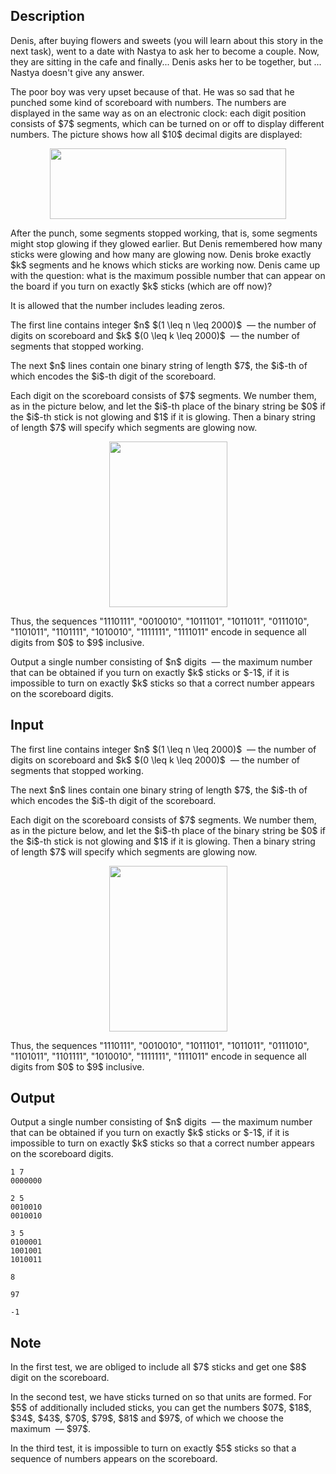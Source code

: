 ## Description

<div><p><span class="tex-font-style-it"> Denis, after buying flowers and sweets (you will learn about this story in the next task), went to a date with Nastya to ask her to become a couple. Now, they are sitting in the cafe and finally... Denis asks her to be together, but ... Nastya doesn't give any answer. </span></p><p>The poor boy was very upset because of that. He was so sad that he punched some kind of scoreboard with numbers. The numbers are displayed in the same way as on an electronic clock: each digit position consists of $7$ segments, which can be turned on or off to display different numbers. The picture shows how all $10$ decimal digits are displayed: </p><center> <img class="tex-graphics" height="113px" src="file://zRWSxtqb.png" style="max-width: 100.0%;max-height: 100.0%;" width="378px"> </center><p>After the punch, some segments stopped working, that is, some segments might stop glowing if they glowed earlier. But Denis remembered how many sticks were glowing and how many are glowing now. Denis broke <span class="tex-font-style-bf">exactly</span> $k$ segments and he knows which sticks are working now. Denis came up with the question: what is the maximum possible number that can appear on the board if you turn on exactly $k$ sticks (which are off now)? </p><p>It is <span class="tex-font-style-bf">allowed</span> that the number includes leading zeros.</p></div><div class="input-specification"><p>The first line contains integer $n$ $(1 \leq n \leq 2000)$ &nbsp;— the number of digits on scoreboard and $k$ $(0 \leq k \leq 2000)$ &nbsp;— the number of segments that stopped working.</p><p>The next $n$ lines contain one binary string of length $7$, the $i$-th of which encodes the $i$-th digit of the scoreboard.</p><p>Each digit on the scoreboard consists of $7$ segments. We number them, as in the picture below, and let the $i$-th place of the binary string be $0$ if the $i$-th stick is not glowing and $1$ if it is glowing. Then a binary string of length $7$ will specify which segments are glowing now.</p><center> <img class="tex-graphics" height="265px" src="file://EG21mgcn.png" style="max-width: 100.0%;max-height: 100.0%;" width="189px"> </center><p>Thus, the sequences "1110111", "0010010", "1011101", "1011011", "0111010", "1101011", "1101111", "1010010", "1111111", "1111011" encode in sequence all digits from $0$ to $9$ inclusive.</p></div><div class="output-specification"><p>Output a single number consisting of $n$ digits &nbsp;— the maximum number that can be obtained if you turn on exactly $k$ sticks or $-1$, if it is impossible to turn on exactly $k$ sticks so that a correct number appears on the scoreboard digits.</p></div>

## Input

<p>The first line contains integer $n$ $(1 \leq n \leq 2000)$ &nbsp;— the number of digits on scoreboard and $k$ $(0 \leq k \leq 2000)$ &nbsp;— the number of segments that stopped working.</p><p>The next $n$ lines contain one binary string of length $7$, the $i$-th of which encodes the $i$-th digit of the scoreboard.</p><p>Each digit on the scoreboard consists of $7$ segments. We number them, as in the picture below, and let the $i$-th place of the binary string be $0$ if the $i$-th stick is not glowing and $1$ if it is glowing. Then a binary string of length $7$ will specify which segments are glowing now.</p><center> <img class="tex-graphics" height="265px" src="file://EG21mgcn.png" style="max-width: 100.0%;max-height: 100.0%;" width="189px"> </center><p>Thus, the sequences "1110111", "0010010", "1011101", "1011011", "0111010", "1101011", "1101111", "1010010", "1111111", "1111011" encode in sequence all digits from $0$ to $9$ inclusive.</p>

## Output

<p>Output a single number consisting of $n$ digits &nbsp;— the maximum number that can be obtained if you turn on exactly $k$ sticks or $-1$, if it is impossible to turn on exactly $k$ sticks so that a correct number appears on the scoreboard digits.</p>





```input1
1 7
0000000
```




```input2
2 5
0010010
0010010
```




```input3
3 5
0100001
1001001
1010011
```




```output1
8
```




```output2
97
```




```output3
-1
```



## Note

<p>In the first test, we are obliged to include all $7$ sticks and get one $8$ digit on the scoreboard.</p><p>In the second test, we have sticks turned on so that units are formed. For $5$ of additionally included sticks, you can get the numbers $07$, $18$, $34$, $43$, $70$, $79$, $81$ and $97$, of which we choose the maximum &nbsp;— $97$.</p><p>In the third test, it is impossible to turn on exactly $5$ sticks so that a sequence of numbers appears on the scoreboard.</p>
